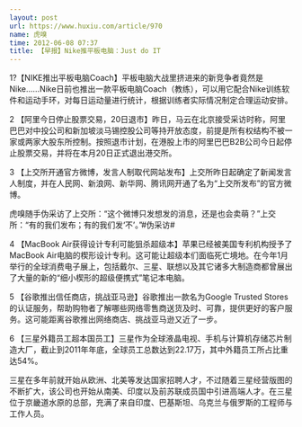 ```yaml
---
layout: post
url: https://www.huxiu.com/article/970
name: 虎嗅
time: 2012-06-08 07:37
title: 【早报】Nike推平板电脑：Just do IT
---
```

1?【NIKE推出平板电脑Coach】平板电脑大战里挤进来的新竞争者竟然是Nike……Nike日前也推出一款平板电脑Coach（教练），可以用它配合Nike训练软件和运动手环，对每日运动量进行统计，根据训练者实际情况制定合理运动安排。

2 【阿里今日停止股票交易，20日退市】昨日，马云在北京接受采访时称，阿里巴巴对中投公司和新加坡淡马锡控股公司等持开放态度，前提是所有权结构不被一家或两家大股东所控制。按照退市计划，在港股上市的阿里巴巴B2B公司今日起停止股票交易，并将在本月20日正式退出港交所。

3 【上交所开通官方微博，发言人制取代网站发布】上交所昨日起确定了新闻发言人制度，并在人民网、新浪网、新华网、腾讯网开通了名为“上交所发布”的官方微博。

虎嗅随手伪采访了上交所：“这个微博只发想发的消息，还是也会卖萌？”上交所：“有的我们发布；有的我们发‘不’。”#伪采访#

4 【MacBook Air获得设计专利可能狙杀超级本】苹果已经被美国专利机构授予了MacBook Air电脑的楔形设计专利。这可能让超级本们面临死亡境地。在今年1月举行的全球消费电子展上，包括戴尔、三星、联想以及其它诸多大制造商都曾展出了大量的新的“细小楔形的超级便携式”笔记本电脑。

5 【谷歌推出信任商店，挑战亚马逊】谷歌推出一款名为Google Trusted Stores的认证服务，帮助购物者了解哪些网络零售商送货及时、可靠，提供更好的客户服务。这可能距离谷歌推出网络商店、挑战亚马逊又近了一步。

6 【三星外籍员工超本国员工】三星作为全球液晶电视、手机与计算机存储芯片制造大厂，截止到2011年年底，全球员工总数达到22.17万，其中外籍员工所占比重达54%。

三星在多年前就开始从欧洲、北美等发达国家招聘人才，不过随着三星经营版图的不断扩大，该公司也开始从南美、印度以及前苏联成员国中引进高端人才。在三星位于京畿道水原的总部，充满了来自印度、巴基斯坦、乌克兰与俄罗斯的工程师与工作人员。

